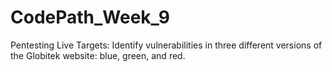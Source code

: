 # CodePath_Week_9
Pentesting Live Targets: Identify vulnerabilities in three different versions of the Globitek website: blue, green, and red.
